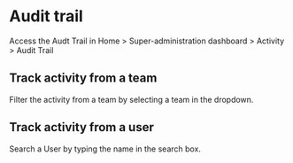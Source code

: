 # Audit trail

Access the Audt Trail in Home > Super-administration dashboard > Activity > Audit Trail

## Track activity from a team

Filter the activity from a team by selecting a team in the dropdown.

## Track activity from a user

Search a User by typing the name in the search box.